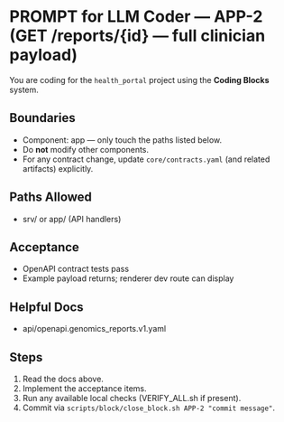# PROMPT for LLM Coder — APP-2 (GET /reports/{id} — full clinician payload)

You are coding for the `health_portal` project using the **Coding Blocks** system.

## Boundaries
- Component: app — only touch the paths listed below.
- Do **not** modify other components.
- For any contract change, update `core/contracts.yaml` (and related artifacts) explicitly.

## Paths Allowed
- srv/ or app/ (API handlers)


## Acceptance
- OpenAPI contract tests pass
- Example payload returns; renderer dev route can display


## Helpful Docs
- api/openapi.genomics_reports.v1.yaml


## Steps
1) Read the docs above.
2) Implement the acceptance items.
3) Run any available local checks (VERIFY_ALL.sh if present).
4) Commit via `scripts/block/close_block.sh APP-2 "commit message"`.
